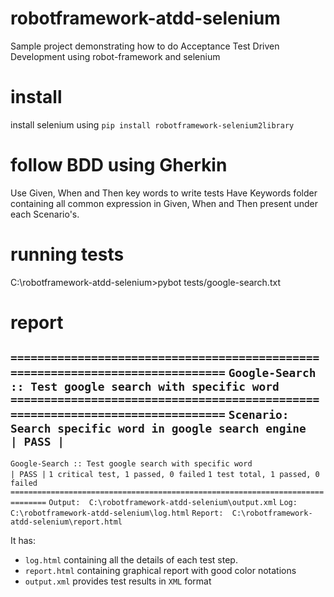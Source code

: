 # robotframework-atdd-selenium
Sample project demonstrating how to do Acceptance Test Driven Development using robot-framework and selenium

# install
install selenium using `pip install robotframework-selenium2library`

# follow BDD using Gherkin
Use Given, When and Then key words to write tests
Have Keywords folder containing all common expression in Given, When and Then present under each Scenario's.

# running tests
C:\robotframework-atdd-selenium>pybot tests/google-search.txt

# report
`==============================================================================`
`Google-Search :: Test google search with specific word`
`==============================================================================`
`Scenario: Search specific word in google search engine                | PASS |`
------------------------------------------------------------------------------
`Google-Search :: Test google search with specific word                | PASS |`
`1 critical test, 1 passed, 0 failed`
`1 test total, 1 passed, 0 failed`
`==============================================================================`
`Output:  C:\robotframework-atdd-selenium\output.xml`
`Log:     C:\robotframework-atdd-selenium\log.html`
`Report:  C:\robotframework-atdd-selenium\report.html`

It has:
* `log.html` containing all the details of each test step.
* `report.html` containing graphical report with good color notations
* `output.xml` provides test results in `XML` format